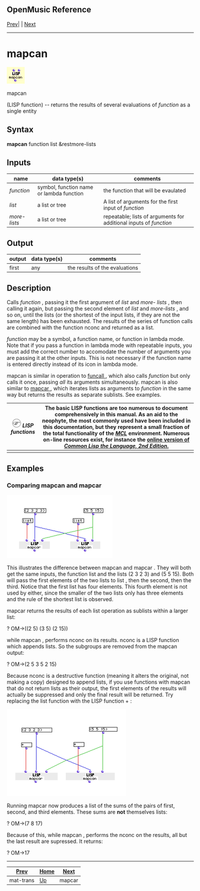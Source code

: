 OpenMusic Reference  
---  
[Prev](mat-trans)| | [Next](mapcar)  
  
* * *

# mapcan

![](figures/functions/lisp/mapcan.png)

  
  
mapcan  
  
(LISP function) \-- returns the results of several evaluations of  _function_ 
as a single entity  

## Syntax

   **mapcan**  function list &restmore-lists  

## Inputs

name| data type(s)| comments  
---|---|---  
  _function_ |  symbol, function name or lambda function | the function that will be evaulated  
  _list_ |  a list or tree| A list of arguments for the first input of _function_   
 _more-lists_ |  a list or tree| repeatable; lists of arguments for additional inputs of  _function_   
  
## Output

output| data type(s)| comments  
---|---|---  
first| any| the results of the evaluations  
  
## Description

Calls  _function_  , passing it the first argument of  _list_  and  _more-
lists_  , then calling it again, but passing the second element of  _list_ 
and  _more-lists_  , and so on, until the lists (or the shortest of the input
lists, if they are not the same length) has been exhausted. The results of the
series of function calls are combined with the function  nconc  and returned
as a list.

  _function_  may be a symbol, a function name, or function in lambda mode.
Note that if you pass a function in lambda mode with repeatable inputs, you
must add the correct number to accomodate the number of arguments you are
passing it at the other inputs. This is not necessary if the function name is
entered directly instead of its icon in lambda mode.

 mapcan  is similar in operation to [ funcall ](funcall), which also
calls  _function_  but only calls it once, passing _all_ its arguments
simultaneously.  mapcan  is also similar to [ mapcar ](mapcar), which
iterates lists as arguments to  _function_  in the same way but returns the
results as separate sublists. See examples.


![Note](figures/images/note.gif) *LISP functions* | The basic LISP functions are too numerous to document comprehensively in this manual. As an aid to the neophyte, the most commonly used have been included in this documentation, but they represent a small fraction of the total functionality of the [_MCL_](glossary#MCL) environment. Numerous on-line resources exist, for instance the [online version of _Common Lisp the Language, 2nd Edition_.](http://www-2.cs.cmu.edu/afs/cs.cmu.edu/project/ai-repository/ai/cltl/clm/)
---|---
||


## Examples

### Comparing  mapcan  and  mapcar 

![](figures/functions/lisp/mapcanEX1.png)

This illustrates the difference between  mapcan  and  mapcar . They will both
get the same inputs, the function  list  and the lists (2 3 2 3) and (5 5 15).
Both will pass the first elements of the two lists to  list , then the second,
then the third. Notice that the first list has four elements. This fourth
element is not used by either, since the smaller of the two lists only has
three elements and the rule of the shortest list is observed.

 mapcar  returns the results of each  list  operation as sublists within a
larger list:

 ? OM->((2 5) (3 5) (2 15)) 

while  mapcan , performs  nconc  on its results.  nconc  is a LISP function
which appends lists. So the subgroups are removed from the  mapcan  output:

 ? OM->(2 5 3 5 2 15) 

Because  nconc  is a destructive function (meaning it alters the original, not
making a copy) designed to append lists, if you use functions with  mapcan 
that do not return lists as their output, the first elements of the results
will actually be suppressed and only the final result will be returned. Try
replacing the  list  function with the LISP function  + :

![](figures/functions/lisp/mapcanEX2.png)

Running  mapcar  now produces a list of the sums of the pairs of first,
second, and third elements. These sums are **not** themselves lists:

 ? OM->(7 8 17) 

Because of this, while  mapcan , performs the  nconc  on the results, all but
the last result are supressed. It returns:

 ? OM->17 

* * *

[Prev](mat-trans)| [Home](index)| [Next](mapcar)  
---|---|---  
mat-trans| [Up](funcref.main)| mapcar

